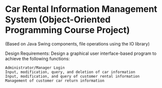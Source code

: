 # Car Rental Information Management System (Object-Oriented Programming Course Project)
(Based on Java Swing components, file operations using the IO library)

Design Requirements: Design a graphical user interface-based program to achieve the following functions:
```
Administrator/Manager Login
Input, modification, query, and deletion of car information
Input, modification, and query of customer rental information
Management of customer car return information
